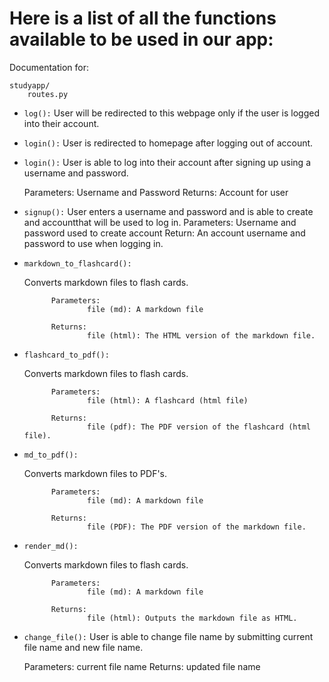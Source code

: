 # Here is a list of all the functions available to be used in our app:

Documentation for: 

    studyapp/
        routes.py

* `log():`
	User will be redirected to this webpage only if the user is logged into their account.

* `login():`
	User is redirected to homepage after logging out of account.

* `login():`
	User is able to log into their account after signing up using a username and password.
	
	Parameters:
		Username and Password
	Returns:
		Account for user

* `signup():`
	User enters a username and password and is able to create and accountthat will be used to log in.
	Parameters:
	Username and password used to create account
	Return:
	An account username and password to use when logging in.


* `markdown_to_flashcard():` 

    Converts markdown files to flash cards.

            Parameters:
                    file (md): A markdown file

            Returns:
                    file (html): The HTML version of the markdown file.

* `flashcard_to_pdf():`

    Converts markdown files to flash cards.

            Parameters:
                    file (html): A flashcard (html file)

            Returns:
                    file (pdf): The PDF version of the flashcard (html file).

* `md_to_pdf():`

    
    Converts markdown files to PDF's.

            Parameters:
                    file (md): A markdown file

            Returns:
                    file (PDF): The PDF version of the markdown file.
    
* `render_md():`

    Converts markdown files to flash cards.

            Parameters:
                    file (md): A markdown file

            Returns:
                    file (html): Outputs the markdown file as HTML.
* `change_file():`
	User is able to change file name by submitting current file name and new file name.
	
	Parameters:
		current file name
	Returns: 
		updated file name
